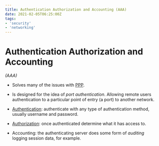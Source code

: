 ```yaml
---
title: Authentication Authorization and Accounting (AAA)
date: 2021-02-05T06:25:00Z
tags:
- 'security'
- 'networking'
---
```


# Authentication Authorization and Accounting

_(AAA)_

* Solves many of the issues with [PPP](20210205061226-ppp.md). 
* Is designed for the idea of _port authentication_. Allowing remote users
	authentication to a particular point of entry (a port) to another network.

* [Authentication](20210203070437-authentication.md): authenticate with any type of authentication method, usually username and password.
* [Authorization](20210203070616-authorization.md): once authenticated determine what it has access to.
* Accounting: the authenticating server does some form of _auditing_ logging session data, for example.